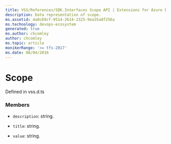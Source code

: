 ```yaml
---
title: VSS/References/SDK.Interfaces Scope API | Extensions for Azure DevOps Services
description: Data representation of scope.
ms.assetid: 4a0c69cf-9514-2614-2325-9ea35a8f256a
ms.technology: devops-ecosystem
generated: true
ms.author: chcomley
author: chcomley
ms.topic: article
monikerRange: '>= tfs-2017'
ms.date: 08/04/2016
---
```


# Scope

Defined in vss.d.ts

### Members

- `description`: string.

- `title`: string.

- `value`: string.
